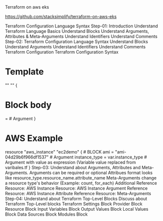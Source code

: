 Terraform on aws eks

https://github.com/stacksimplify/terraform-on-aws-eks


Terraform Configuration Language Syntax
Step-01: Introduction
Understand Terraform Language Basics
Understand Blocks
Understand Arguments, Attributes & Meta-Arguments
Understand Identifiers
Understand Comments
Step-02: Terraform Configuration Language Syntax
Understand Blocks
Understand Arguments
Understand Identifiers
Understand Comments
Terraform Configuration
Terraform Configuration Syntax
# Template
<BLOCK TYPE> "<BLOCK LABEL>" "<BLOCK LABEL>"   {
  # Block body
  <IDENTIFIER> = <EXPRESSION> # Argument
}

# AWS Example
resource "aws_instance" "ec2demo" { # BLOCK
  ami           = "ami-04d29b6f966df1537" # Argument
  instance_type = var.instance_type # Argument with value as expression (Variable value replaced from varibales.tf
}
Step-03: Understand about Arguments, Attributes and Meta-Arguments.
Arguments can be required or optional
Attribues format looks like resource_type.resource_name.attribute_name
Meta-Arguments change a resource type's behavior (Example: count, for_each)
Additional Reference
Resource: AWS Instance
Resource: AWS Instance Argument Reference
Resource: AWS Instance Attribute Reference
Resource: Meta-Arguments
Step-04: Understand about Terraform Top-Level Blocks
Discuss about Terraform Top-Level blocks
Terraform Settings Block
Provider Block
Resource Block
Input Variables Block
Output Values Block
Local Values Block
Data Sources Block
Modules Block
